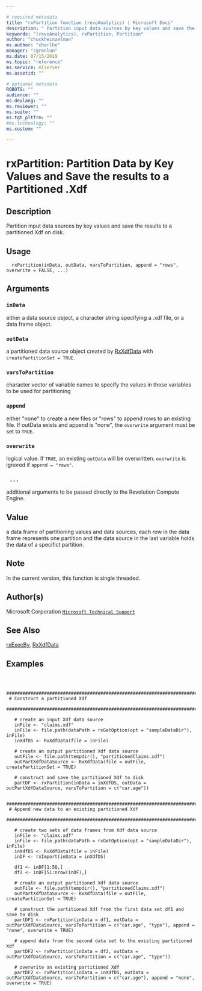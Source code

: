 ```yaml
--- 

# required metadata 
title: "rxPartition function (revoAnalytics) | Microsoft Docs" 
description: " Partition input data sources by key values and save the results to a partitioned Xdf on disk. " 
keywords: "(revoAnalytics), rxPartition, Partition" 
author: "chuckheinzelman"
ms.author: "charlhe" 
manager: "cgronlun" 
ms.date: 07/15/2019
ms.topic: "reference" 
ms.service: mlserver
ms.assetid: "" 

# optional metadata 
ROBOTS: "" 
audience: "" 
ms.devlang: "" 
ms.reviewer: "" 
ms.suite: "" 
ms.tgt_pltfrm: "" 
#ms.technology: "" 
ms.custom: "" 

--- 
```




 # rxPartition: Partition Data by Key Values and Save the results to a Partitioned .Xdf 

 ## Description

Partition input data sources by key values and save the results to a partitioned Xdf on disk.



 ## Usage

```   
  rxPartition(inData, outData, varsToPartition, append = "rows", overwrite = FALSE, ...)

```


 ## Arguments



 ### `inData`
 either a data source object, a character string specifying a .xdf file, or a data frame object. 



 ### `outData`
 a partitioned data source object created by [RxXdfData](RxXdfData.md) with `createPartitionSet = TRUE`. 



 ### `varsToPartition`
 character vector of variable names to specify the values in those variables to be used for partitioning 



 ### `append`
 either "none" to create a new files or "rows" to append rows to an existing file. If outData exists and append is "none", the `overwrite` argument must be set to `TRUE`. 



 ### `overwrite`
 logical value. If `TRUE`, an existing `outData` will be overwritten. `overwrite` is ignored if `append = "rows"`. 



 ### ` ...`
 additional arguments to be passed directly to the Revolution Compute Engine. 




 ## Value

a data frame of partitioning values and data sources, each row in the data frame represents one partition and the data source in the last variable holds the data of a specifict partition.


 ## Note

In the current version, this function is single threaded.



 ## Author(s)
 Microsoft Corporation [`Microsoft Technical Support`](https://go.microsoft.com/fwlink/?LinkID=698556&clcid=0x409)



 ## See Also

[rxExecBy](rxExecBy.md),
[RxXdfData](RxXdfData.md)

 ## Examples

 ```


  ##############################################################################
  # Construct a partitioned Xdf
  ##############################################################################

    # create an input Xdf data source
    inFile <- "claims.xdf"
    inFile <- file.path(dataPath = rxGetOption(opt = "sampleDataDir"), inFile)
    inXdfDS <- RxXdfData(file = inFile)

    # create an output partitioned Xdf data source
    outFile <- file.path(tempdir(), "partitionedClaims.xdf")
    outPartXdfDataSource <- RxXdfData(file = outFile, createPartitionSet = TRUE)

    # construct and save the partitioned Xdf to disk
    partDF <- rxPartition(inData = inXdfDS, outData = outPartXdfDataSource, varsToPartition = c("car.age"))

  ##############################################################################
  # Append new data to an existing partitioned Xdf
  ##############################################################################

    # create two sets of data frames from Xdf data source
    inFile <- "claims.xdf"
    inFile <- file.path(dataPath = rxGetOption(opt = "sampleDataDir"), inFile)
    inXdfDS <- RxXdfData(file = inFile)
    inDF <- rxImport(inData = inXdfDS)

    df1 <- inDF[1:50,]
    df2 <- inDF[51:nrow(inDF),]

    # create an output partitioned Xdf data source
    outFile <- file.path(tempdir(), "partitionedClaims.xdf")
    outPartXdfDataSource <- RxXdfData(file = outFile, createPartitionSet = TRUE)

    # construct the partitioned Xdf from the first data set df1 and save to disk
    partDF1 <- rxPartition(inData = df1, outData = outPartXdfDataSource, varsToPartition = c("car.age", "type"), append = "none", overwrite = TRUE)

    # append data from the second data set to the existing partitioned Xdf
    partDF2 <- rxPartition(inData = df2, outData = outPartXdfDataSource, varsToPartition = c("car.age", "type"))

    # overwrite an existing partitioned Xdf
    partDF2 <- rxPartition(inData = inXdfDS, outData = outPartXdfDataSource, varsToPartition = c("car.age"), append = "none", overwrite = TRUE)
```

